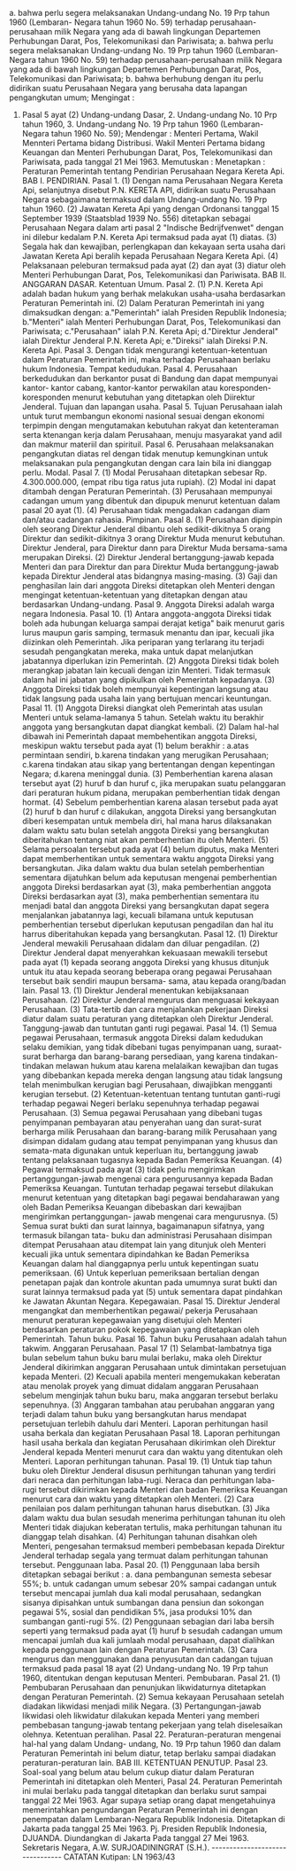  a. bahwa perlu segera melaksanakan Undang-undang No. 19 Prp tahun 1960 (Lembaran- Negara tahun 1960 No. 59) terhadap perusahaan-perusahaan milik Negara yang ada di bawah lingkungan Departemen Perhubungan Darat, Pos, Telekomunikasi dan Pariwisata; a. bahwa perlu segera melaksanakan Undang-undang No. 19 Prp tahun 1960 (Lembaran- Negara tahun 1960 No. 59) terhadap perusahaan-perusahaan milik Negara yang ada di bawah lingkungan Departemen Perhubungan Darat, Pos, Telekomunikasi dan Pariwisata;
b. bahwa berhubung dengan itu perlu didirikan suatu Perusahaan Negara yang berusaha data lapangan pengangkutan umum;
Mengingat :

1. Pasal 5 ayat (2) Undang-undang Dasar, 2. Undang-undang No. 10 Prp tahun 1960, 3. Undang-undang No. 19 Prp tahun 1960 (Lembaran-Negara tahun 1960 No. 59); Mendengar : Menteri Pertama, Wakil Mennteri Pertama bidang Distribusi. Wakil Menteri Pertama bidang Keuangan dan Menteri Perhubungan Darat, Pos, Telekomunikasi dan Pariwisata, pada tanggal 21 Mei 1963. Memutuskan : Menetapkan : Peraturan Pemerintah tentang Pendirian Perusahaan Negara Kereta Api. BAB I. PENDIRIAN. Pasal 1. (1) Dengan nama Perusahaan Negara Kereta Api, selanjutnya disebut P.N. KERETA API, didirikan suatu Perusahaan Negara sebagaimana termaksud dalam Undang-undang No. 19 Prp tahun 1960. (2) Jawatan Kereta Api yang dengan Ordonansi tanggal 15 September 1939 (Staatsblad 1939 No. 556) ditetapkan sebagai Perusahaan Negara dalam arti pasal 2 "Indische Bedrijfvenwet" dengan ini dilebur kedalam P.N. Kereta Api termaksud pada ayat (1) diatas. (3) Segala hak dan kewajiban, perlengkapan dan kekayaan serta usaha dari Jawatan Kereta Api beralih kepada Perusahaan Negara Kereta Api. (4) Pelaksanaan peleburan termaksud pada ayat (2) dan ayat (3) diatur oleh Menteri Perhubungan Darat, Pos, Telekomunikasi dan Pariwisata. BAB II. ANGGARAN DASAR. Ketentuan Umum. Pasal 2. (1) P.N. Kereta Api adalah badan hukum yang berhak melakukan usaha-usaha berdasarkan Peraturan Pemerintah ini. (2) Dalam Peraturan Pemerintah ini yang dimaksudkan dengan:
a."Pemerintah" ialah Presiden Republik Indonesia;
b."Menteri" ialah Menteri Perhubungan Darat, Pos, Telekomunikasi dan Pariwisata;
c."Perusahaan" ialah P.N. Kereta Api;
d."Direktur Jenderal" ialah Direktur Jenderal P.N. Kereta Api;
e."Direksi" ialah Direksi P.N. Kereta Api. Pasal 3. Dengan tidak mengurangi ketentuan-ketentuan dalam Peraturan Pemerintah ini, maka terhadap Perusahaan berlaku hukum Indonesia. Tempat kedudukan. Pasal 4. Perusahaan berkedudukan dan berkantor pusat di Bandung dan dapat mempunyai kantor- kantor cabang, kantor-kantor perwakilan atau koresponden-koresponden menurut kebutuhan yang ditetapkan oleh Diirektur Jenderal. Tujuan dan lapangan usaha. Pasal 5. Tujuan Perusahaan ialah untuk turut membangun ekonomi nasional sesuai dengan ekonomi terpimpin dengan mengutamakan kebutuhan rakyat dan ketenteraman serta ktenangan kerja dalam Perusahaan, menuju masyarakat yand adil dan makmur materiil dan spirituil. Pasal 6. Perusahaan melaksanakan pengangkutan diatas rel dengan tidak menutup kemungkinan untuk melaksanakan pula pengangkutan dengan cara lain bila ini dianggap perlu. Modal. Pasal 7. (1) Modal Perusahaan ditetapkan sebesar Rp. 4.300.000.000, (empat ribu tiga ratus juta rupiah). (2) Modal ini dapat ditambah dengan Peraturan Pemerintah. (3) Perusahaan mempunyai cadangan umum yang dibentuk dan dipupuk menurut ketentuan dalam pasal 20 ayat (1). (4) Perusahaan tidak mengadakan cadangan diam dan/atau cadangan rahasia. Pimpinan. Pasal 8. (1) Perusahaan dipimpin oleh seorang Direktur Jenderal dibantu oleh sedikit-dikitnya 5 orang Direktur dan sedikit-dikitnya 3 orang Direktur Muda menurut kebutuhan. Direktur Jenderal, para Direktur dann para Direktur Muda bersama-sama merupakan Direksi. (2) Direktur Jenderal bertanggung-jawab kepada Menteri dan para Direktur dan para Direktur Muda bertanggung-jawab kepada Direktur Jenderal atas bidangnya masing-masing. (3) Gaji dan penghasilan lain dari anggota Direksi ditetapkan oleh Menteri dengan mengingat ketentuan-ketentuan yang ditetapkan dengan atau berdasarkan Undang-undang. Pasal 9. Anggota Direksi adalah warga negara Indonesia. Pasal 10. (1) Antara anggota-anggota Direksi tidak boleh ada hubungan keluarga sampai derajat ketiga" baik menurut garis lurus maupun garis samping, termasuk menantu dan ipar, kecuali jika diizinkan oleh Pemerintah. Jika periparan yang terlarang itu terjadi sesudah pengangkatan mereka, maka untuk dapat melanjutkan jabatannya diperlukan izin Pemerintah. (2) Anggota Direksi tidak boleh merangkap jabatan lain kecuali dengan izin Menteri. Tidak termasuk dalam hal ini jabatan yang dipikulkan oleh Pemerintah kepadanya. (3) Anggota Direksi tidak boleh mempunyai kepentingan langsung atau tidak langsung pada usaha lain yang bertujuan mencari keuntungan. Pasal 11. (1) Anggota Direksi diangkat oleh Pemerintah atas usulan Menteri untuk selama-lamanya 5 tahun. Setelah waktu itu berakhir anggota yang bersangkutan dapat diangkat kembali. (2) Dalam hal-hal dibawah ini Pemerintah dapaat membehentikan anggota Direksi, meskipun waktu tersebut pada ayat (1) belum berakhir :
a.atas permintaan sendiri, b.karena tindakan yang merugikan Perusahaan;
c.karena tindakan atau sikap yang bertentangan dengan kepentingan Negara;
d.karena meninggal dunia. (3) Pemberhentian karena alasan tersebut ayat (2) huruf b dan huruf c, jika merupakan suatu pelanggaran dari peraturan hukum pidana, merupakan pemberhentian tidak dengan hormat. (4) Sebelum pemberhentian karena alasan tersebut pada ayat (2) huruf b dan huruf c dilakukan, anggota Direksi yang bersangkutan diberi kesempatan untuk membela diri, hal mana harus dilaksanakan dalam waktu satu bulan setelah anggota Direksi yang bersangkutan diberitahukan tentang niat akan pemberhentian itu oleh Menteri. (5) Selama persoalan tersebut pada ayat (4) belum diputus, maka Menteri dapat memberhentikan untuk sementara waktu anggota Direksi yang bersangkutan. Jika dalam waktu dua bulan setelah pemberhentian sementara dijatuhkan belum ada keputusan mengenai pemberhentian anggota Direksi berdasarkan ayat (3), maka pemberhentian anggota Direksi berdasarkan ayat (3), maka pemberhentian sementara itu menjadi batal dan anggota Direksi yang bersangkutan dapat segera menjalankan jabatannya lagi, kecuali bilamana untuk keputusan pemberhentian tersebut diperlukan keputusan pengadilan dan hal itu harrus diberitahukan kepada yang bersangkutan. Pasal 12. (1) Direktur Jenderal mewakili Perusahaan didalam dan diluar pengadilan. (2) Direktur Jenderal dapat menyerahkan kekuasaan mewakili tersebut pada ayat (1) kepada seorang anggota Direksi yang khusus ditunjuk untuk itu atau kepada seorang beberapa orang pegawai Perusahaan tersebut baik sendiri maupun bersama- sama, atau kepada orang/badan lain. Pasal 13. (1) Direktur Jenderal menentukan kebijaksanaan Perusahaan. (2) Direktur Jenderal mengurus dan menguasai kekayaan Perusahaan. (3) Tata-tertib dan cara menjalankan pekerjaan Direksi diatur dalam suatu peraturan yang ditetapkan oleh Direktur Jenderal. Tanggung-jawab dan tuntutan ganti rugi pegawai. Pasal 14. (1) Semua pegawai Perusahaan, termasuk anggota Direksi dalam kedudukan selaku demikian, yang tidak dibebani tugas penyimpanan uang, suraat-surat berharga dan barang-barang persediaan, yang karena tindakan-tindakan melawan hukum atau karena melalaikan kewajiban dan tugas yang dibebankan kepada mereka dengan langsung atau tidak langsung telah menimbulkan kerugian bagi Perusahaan, diwajibkan mengganti kerugian tersebut. (2) Ketentuan-ketentuan tentang tuntutan ganti-rugi terhadap pegawai Negeri berlaku sepenuhnya terhadap pegawai Perusahaan. (3) Semua pegawai Perusahaan yang dibebani tugas penyimpanan pembayaran atau penyerahan uang dan surat-surat berharga milik Perusahaan dan barang-barang milik Perusahaan yang disimpan didalam gudang atau tempat penyimpanan yang khusus dan semata-mata digunakan untuk keperluan itu, bertanggung jawab tentang pelaksanaan tugasnya kepada Badan Pemeriksa Keuangan. (4) Pegawai termaksud pada ayat (3) tidak perlu mengirimkan pertanggungan-jawab mengenai cara pengurusannya kepada Badan Pemeriksa Keuangan. Tuntutan terhadap pegawai tersebut dilakukan menurut ketentuan yang ditetapkan bagi pegawai bendaharawan yang oleh Badan Pemeriksa Keuangan dibebaskan dari kewajiban mengirimkan pertanggungan- jawab mengenai cara mengurusnya. (5) Semua surat bukti dan surat lainnya, bagaimanapun sifatnya, yang termasuk bilangan tata- buku dan administrasi Perusahaan disimpan ditempat Perusahaan atau ditempat lain yang ditunjuk oleh Menteri kecuali jika untuk sementara dipindahkan ke Badan Pemeriksa Keuangan dalam hal dianggapnya perlu untuk kepentingan suatu pemeriksaan. (6) Untuk keperluan pemeriksaan bertalian dengan penetapan pajak dan kontrole akuntan pada umumnya surat bukti dan surat lainnya termaksud pada yat (5) untuk sementara dapat pindahkan ke Jawatan Akuntan Negara. Kepegawaian. Pasal 15. Direktur Jenderal mengangkat dan memberhentikan pegawai/ pekerja Perusahaan menurut peraturan kepegawaian yang disetujui oleh Menteri berdasarkan peraturan pokok kepegawaian yang ditetapkan oleh Pemerintah. Tahun buku. Pasal 16. Tahun buku Perusahaan adalah tahun takwim. Anggaran Perusahaan. Pasal 17 (1) Selambat-lambatnya tiga bulan sebelum tahun buku baru mulai berlaku, maka oleh Direktur Jenderal dikirimkan anggaran Perusahaan untuk dimintakan persetujuan kepada Menteri. (2) Kecuali apabila menteri mengemukakan keberatan atau menolak proyek yang dimuat didalam anggaran Perusahaan sebelum menginjak tahun buku baru, maka anggaran tersebut berlaku sepenuhnya. (3) Anggaran tambahan atau perubahan anggaran yang terjadi dalam tahun buku yang bersangkutan harus mendapat persetujuan terlebih dahulu dari Menteri. Laporan perhitungan hasil usaha berkala dan kegiatan Perusahaan Pasal 18. Laporan perhitungan hasil usaha berkala dan kegiatan Perusahaan dikirimkan oleh Direktur Jenderal kepada Menteri menurut cara dan waktu yang ditentukan oleh Menteri. Laporan perhitungan tahunan. Pasal 19. (1) Untuk tiap tahun buku oleh Direktur Jenderal disusun perhitungan tahunan yang terdiri dari neraca dan perhitungan laba-rugi. Neraca dan perhitungan laba-rugi tersebut dikirimkan kepada Menteri dan badan Pemeriksa Keuangan menurut cara dan waktu yang ditetapkan oleh Menteri. (2) Cara penilaian pos dalam perhitungan tahunan harus disebutkan. (3) Jika dalam waktu dua bulan sesudah menerima perhitungan tahunan itu oleh Menteri tidak diajukan keberatan tertulis, maka perhitungan tahunan itu dianggap telah disahkan. (4) Perhitungan tahunan disahkan oleh Menteri, pengesahan termaksud memberi pembebasan kepada Direktur Jenderal terhadap segala yang termuat dalam perhitungan tahunan tersebut. Penggunaan laba. Pasal 20.
(1) Penggunaan laba bersih ditetapkan sebagai berikut :
a. dana pembangunan semesta sebesar 55%;
b. untuk cadangan umum sebesar 20% sampai cadangan untuk tersebut mencapai jumlah dua kali modal perusahaan, sedangkan sisanya dipisahkan untuk sumbangan dana pensiun dan sokongan pegawai 5%, sosial dan pendidikan 5%, jasa produksi 10% dan sumbangan ganti-rugi 5%. (2) Penggunaan sebagian dari laba bersih seperti yang termaksud pada ayat (1) huruf b sesudah cadangan umum mencapai jumlah dua kali jumlaah modal perusahaan, dapat dialihkan kepada penggunaan lain dengan Peraturan Pemerintah. (3) Cara mengurus dan menggunakan dana penyusutan dan cadangan tujuan termaksud pada pasal 18 ayat (2) Undang-undang No. 19 Prp tahun 1960, ditentukan dengan keputusan Menteri. Pembubaran. Pasal 21. (1) Pembubaran Perusahaan dan penunjukan likwidaturnya ditetapkan dengan Peraturan Pemerintah. (2) Semua kekayaan Perusahaan setelah diadakan likwidasi menjadi milik Negara. (3) Pertangungan-jawab likwidasi oleh likwidatur dilakukan kepada Menteri yang memberi pembebasan tangung-jawab tentang pekerjaan yang telah diselesaikan olehnya. Ketentuan peralihan. Pasal 22. Peraturan-peraturan mengenai hal-hal yang dalam Undang- undang, No. 19 Prp tahun 1960 dan dalam Peraturan Pemerintah ini belum diatur, tetap berlaku sampai diadakan peraturan-peraturan lain. BAB III. KETENTUAN PENUTUP. Pasal 23. Soal-soal yang belum atau belum cukup diatur dalam Peraturan Pemerintah ini ditetapkan oleh Menteri, Pasal 24. Peraturan Pemerintah ini mulai berlaku pada tanggal ditetapkan dan berlaku surut sampai tanggal 22 Mei 1963. Agar supaya setiap orang dapat mengetahuinya memerintahkan pengundangan Peraturan Pemerintah ini dengan penempatan dalam Lembaran-Negara Republik Indonesia. Ditetapkan di Jakarta pada tanggal 25 Mei 1963. Pj. Presiden Republik Indonesia, DJUANDA. Diundangkan di Jakarta Pada tanggal 27 Mei 1963. Sekretaris Negara, A.W. SURJOADININGRAT (S.H.). -------------------------------- CATATAN Kutipan: LN 1963/43